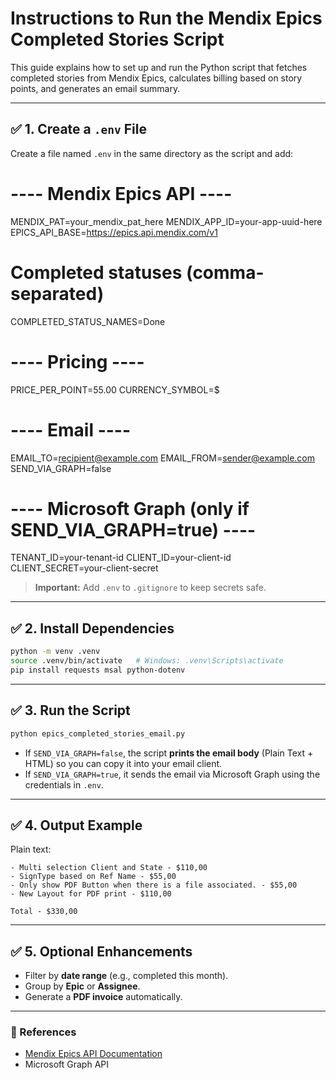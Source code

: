 # Instructions to Run the Mendix Epics Completed Stories Script

This guide explains how to set up and run the Python script that fetches completed stories from Mendix Epics, calculates billing based on story points, and generates an email summary.

---

## ✅ 1. Create a `.env` File

Create a file named `.env` in the same directory as the script and add:


# ---- Mendix Epics API ----
MENDIX_PAT=your_mendix_pat_here
MENDIX_APP_ID=your-app-uuid-here
EPICS_API_BASE=https://epics.api.mendix.com/v1

# Completed statuses (comma-separated)
COMPLETED_STATUS_NAMES=Done

# ---- Pricing ----
PRICE_PER_POINT=55.00
CURRENCY_SYMBOL=$

# ---- Email ----
EMAIL_TO=recipient@example.com
EMAIL_FROM=sender@example.com
SEND_VIA_GRAPH=false

# ---- Microsoft Graph (only if SEND_VIA_GRAPH=true) ----
TENANT_ID=your-tenant-id
CLIENT_ID=your-client-id
CLIENT_SECRET=your-client-secret

> **Important:** Add `.env` to `.gitignore` to keep secrets safe.

---

## ✅ 2. Install Dependencies

```bash
python -m venv .venv
source .venv/bin/activate   # Windows: .venv\Scripts\activate
pip install requests msal python-dotenv
```

---

## ✅ 3. Run the Script

```bash
python epics_completed_stories_email.py
```

- If `SEND_VIA_GRAPH=false`, the script **prints the email body** (Plain Text + HTML) so you can copy it into your email client.
- If `SEND_VIA_GRAPH=true`, it sends the email via Microsoft Graph using the credentials in `.env`.

---

## ✅ 4. Output Example

Plain text:

```
- Multi selection Client and State - $110,00
- SignType based on Ref Name - $55,00
- Only show PDF Button when there is a file associated. - $55,00
- New Layout for PDF print - $110,00

Total - $330,00
```

---

## ✅ 5. Optional Enhancements

- Filter by **date range** (e.g., completed this month).
- Group by **Epic** or **Assignee**.
- Generate a **PDF invoice** automatically.

---

### 🔗 References

- [Mendix Epics API Documentation](https://docs.mendix.com/apidocs-mxsdk/apidocs/epics-api/)
- Microsoft Graph API
